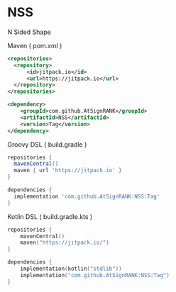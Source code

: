 # NSS
N Sided Shape

Maven ( pom.xml )
```xml
<repositories>
  <repository>
      <id>jitpack.io</id>
      <url>https://jitpack.io</url>
  </repository>
</repositories>

<dependency>
    <groupId>com.github.AtSignRANK</groupId>
    <artifactId>NSS</artifactId>
    <version>Tag</version>
</dependency>
```

Groovy DSL ( build.gradle )
```gradle
repositories {
  mavenCentral()
  maven { url 'https://jitpack.io' }
}

dependencies {
  implementation 'com.github.AtSignRANK:NSS:Tag'
}
```

Kotlin DSL ( build.gradle.kts )
```kts
repositories {
    mavenCentral()
    maven("https://jitpack.io/")
}

dependencies {
    implementation(kotlin("stdlib"))
    implementation("com.github.AtSignRANK:NSS:Tag")
}
```
